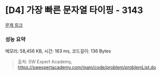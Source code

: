 # [D4] 가장 빠른 문자열 타이핑 - 3143 

[문제 링크](https://swexpertacademy.com/main/code/problem/problemDetail.do?contestProbId=AV_65wkqsb4DFAWS) 

### 성능 요약

메모리: 58,456 KB, 시간: 163 ms, 코드길이: 136 Bytes



> 출처: SW Expert Academy, https://swexpertacademy.com/main/code/problem/problemList.do